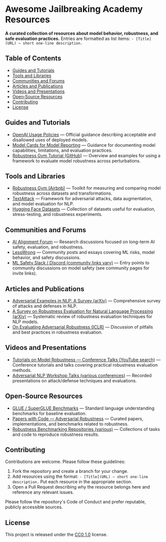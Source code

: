 # Awesome Jailbreaking Academy Resources

**A curated collection of resources about model behavior, robustness, and safe evaluation practices.** Entries are formatted as list items: `- [Title](URL) — short one-line description.`

## Table of Contents

- [Guides and Tutorials](#guides-and-tutorials)
- [Tools and Libraries](#tools-and-libraries)
- [Communities and Forums](#communities-and-forums)
- [Articles and Publications](#articles-and-publications)
- [Videos and Presentations](#videos-and-presentations)
- [Open‑Source Resources](#open-source-resources)
- [Contributing](#contributing)
- [License](#license)

## Guides and Tutorials

- [OpenAI Usage Policies](https://openai.com/policies/usage-policies) — Official guidance describing acceptable and disallowed uses of deployed models.
- [Model Cards for Model Reporting](https://modelcards.withgoogle.com/about) — Guidance for documenting model capabilities, limitations, and evaluation practices.
- [Robustness Gym Tutorial (GitHub)](https://github.com/airbnb/robustness-gym) — Overview and examples for using a framework to evaluate model robustness across perturbations.

## Tools and Libraries

- [Robustness Gym (Airbnb)](https://github.com/airbnb/robustness-gym) — Toolkit for measuring and comparing model robustness across datasets and transformations.
- [TextAttack](https://github.com/QData/TextAttack) — Framework for adversarial attacks, data augmentation, and model evaluation for NLP.
- [Hugging Face Datasets](https://huggingface.co/datasets) — Collection of datasets useful for evaluation, stress-testing, and robustness experiments.

## Communities and Forums

- [AI Alignment Forum](https://www.alignmentforum.org) — Research discussions focused on long-term AI safety, evaluation, and robustness.
- [LessWrong](https://www.lesswrong.com) — Community posts and essays covering ML risks, model behavior, and safety discussions.
- [ML Safety Slack / Discord (community links vary)](https://www.lesswrong.com) — Entry points to community discussions on model safety (see community pages for invite links).

## Articles and Publications

- [Adversarial Examples in NLP: A Survey (arXiv)](https://arxiv.org/abs/1812.05271) — Comprehensive survey of attacks and defenses in NLP.
- [A Survey on Robustness Evaluation for Natural Language Processing (arXiv)](https://arxiv.org/abs/2009.07012) — Systematic review of robustness evaluation techniques for NLP models.
- [On Evaluating Adversarial Robustness (ICLR)](https://arxiv.org/abs/1902.06705) — Discussion of pitfalls and best practices in robustness evaluation.

## Videos and Presentations

- [Tutorials on Model Robustness — Conference Talks (YouTube search)](https://www.youtube.com/results?search_query=model+robustness+tutorial) — Conference tutorials and talks covering practical robustness evaluation methods.
- [Adversarial NLP Workshop Talks (various conferences)](https://www.youtube.com/results?search_query=adversarial+nlp+workshop) — Recorded presentations on attack/defense techniques and evaluations.

## Open‑Source Resources

- [GLUE / SuperGLUE Benchmarks](https://gluebenchmark.com) — Standard language understanding benchmarks for baseline evaluation.
- [Papers with Code — Adversarial Robustness](https://paperswithcode.com/task/adversarial-robustness) — Curated papers, implementations, and benchmarks related to robustness.
- [Robustness Benchmarking Repositories (various)](https://paperswithcode.com) — Collections of tasks and code to reproduce robustness results.

## Contributing

Contributions are welcome. Please follow these guidelines:

1. Fork the repository and create a branch for your change.
2. Add resources using the format: `- [Title](URL) — short one-line description.` Put each resource in the appropriate section.
3. Open a Pull Request describing why the resource belongs here and reference any relevant issues.

Please follow the repository's Code of Conduct and prefer reputable, publicly accessible sources.

## License

This project is released under the [CC0 1.0](LICENSE) license.